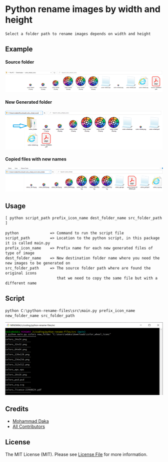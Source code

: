 # Python rename images by width and height
    Select a folder path to rename images depends on width and height

## Example
#### Source folder
![source folder](./imgs/color_wheel_icons_min.png)
#### New Generated folder
![dest folder](./imgs/new_generated_folder_min.png)
#### Copied files with new names
![generated icons](./imgs/new_generated_files_min.png)

## Usage

    [ python script_path prefix_icon_name dest_folder_name src_folder_path ]

    python              => Command to run the script file
    script_path         => Location to the python script, in this package it is called main.py
    prefix_icon_name    => Prefix name for each new generated files of type of image
    dest_folder_name    => New destination folder name where you need the new images to be generated on
    src_folder_path     => The source folder path where are found the original icons 
                           that we need to copy the same file but with a different name
## Script

    python C:\python-rename-files\src\main.py prefix_icon_name new_folder_name src_folder_path

![script output after run](./imgs/script_output_after_run.png)


## Credits

- [Mohammad Daka](https://github.com/mdaka)
- [All Contributors](../../contributors)

## License

The MIT License (MIT). Please see [License File](LICENSE.md) for more information.